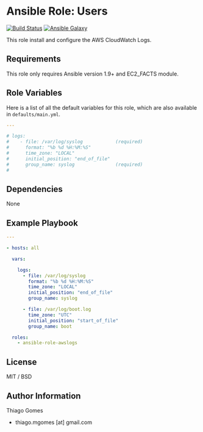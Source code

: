 # **Ansible Role: Users**

[![Build Status](https://travis-ci.org/thiagomgo/ansible-role-awslogs.svg?branch=master)](https://travis-ci.org/thiagomgo/ansible-role-awslogs) [![Ansible Galaxy](https://img.shields.io/badge/ansible--galaxy-awslogs-blue.svg)](https://galaxy.ansible.com/thiagomgo/awslogs/)

This role install and configure the AWS CloudWatch Logs.

## Requirements

This role only requires Ansible version 1.9+ and EC2_FACTS module.

## Role Variables

Here is a list of all the default variables for this role, which are also available in `defaults/main.yml`.

```yaml
---

# logs:
#    - file: /var/log/syslog            (required)
#      format: "%b %d %H:%M:%S"
#      time_zone: "LOCAL"
#      initial_position: "end_of_file"
#      group_name: syslog               (required)
#
```

## Dependencies

None

## Example Playbook

```yaml
---

- hosts: all

  vars:

    logs:
      - file: /var/log/syslog
        format: "%b %d %H:%M:%S"
        time_zone: "LOCAL"
        initial_position: "end_of_file"
        group_name: syslog

      - file: /var/log/boot.log
        time_zone: "UTC"
        initial_position: "start_of_file"
        group_name: boot

  roles:
    - ansible-role-awslogs

```

## License

MIT / BSD

## Author Information

Thiago Gomes
- thiago.mgomes [at] gmail.com


